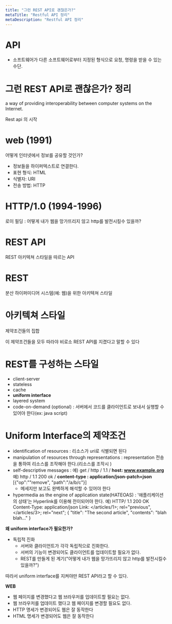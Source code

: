 ```yaml
---
title: "그런 REST API로 괜찮은가?"
metaTitle: "Restful API 정리"
metaDescription: "Restful API 정리"
---
```


# API
- 소프트웨어가 다른 소프트웨어로부터 지정된 형식으로 요청, 명령을 받을 수 있는 수단.

# 그런 REST API로 괜찮은가? 정리

a way of providing interoperability between computer systems on the Internet.

Rest api 의 시작

# web (1991)

어떻게 인터넷에서 정보를 공유할 것인가?
- 정보들을 하이퍼텍스트로 연결한다.
- 표현 형식: HTML
- 식별자: URI
- 전송 방법: HTTP

# HTTP/1.0 (1994-1996)
로이 필딩 : 어떻게 내가 웹을 망가뜨리지 않고 http를 발전시킬수 있을까?

# REST API
REST 아키텍쳐 스타일을 따르는 API

# REST
분산 하이퍼미디어 시스템(예: 웹)을 위한 아키텍쳐 스타일

# 아키텍쳐 스타일
제약조건들의 집합

 이 제약조건들을 모두 따라야 비로소 REST API를 지켰다고 말할 수 있다

#  REST를 구성하는 스타일
- client-server
- stateless
- cache
- **uniform interface**
- layered system
- code-on-demand (optional) : 서버에서 코드를 클라이언트로 보내서 실행할 수 있어야 한다(ex: java script)

# Uniform Interface의 제약조건
- identification of resources : 리소스가 uri로 식별되면 된다
- manipulation of resources through representations : representation 전송을 통하여 리소스를 조작해야 한다.(리소스를 조작시 )
- self-descriptive messages :
    예) get / http / 1.1 / **host: www.example.org**
    예) http / 1.1 200 ok / **content-type : application/json-patch+json** [{"op":""remove", "path":"/a/b/c"}]
    - 메세지만 보고도 완벽하게 해석할 수 있어야 한다
- hypermedia as the engine of application state(HATEOAS) : '애플리케이션의 상태'는 Hyperlink를 이용해 전이되어야 한다.
    예) HTTP/ 1.1 200 OK
        Content-Type: application/json
        Link: </articles/1>; rel="previous",
              </articles/3>; rel="next";
        {
            "title": "The second article",
            "contents": "blah blah..."
        }


**왜 uniform interface가 필요한가?**
- 독립적 진화
    - 서버와 클라이언트가 각각 독립적으로 진화한다.
    - 서버의 기능이 변경되어도 클라이언트를 업데이트할 필요가 없다.
    - REST를 만들게 된 계기("어떻게 내가 웹을 망가뜨리지 않고 http를 발전시킬수 있을까?")

따라서 uniform interface를 지켜야만 REST API라고 할 수 있다.


**WEB**
- 웹 페이지를 변경했다고 웹 브라우저를 업데이트할 필요는 없다.
- 웹 브라우저를 업데이트 했다고 웹 페이지를 변경할 필요도 없다.
- HTTP 명세가 변경되어도 웹은 잘 동작한다
- HTML 명세가 변경되어도 웹은 잘 동작한다







